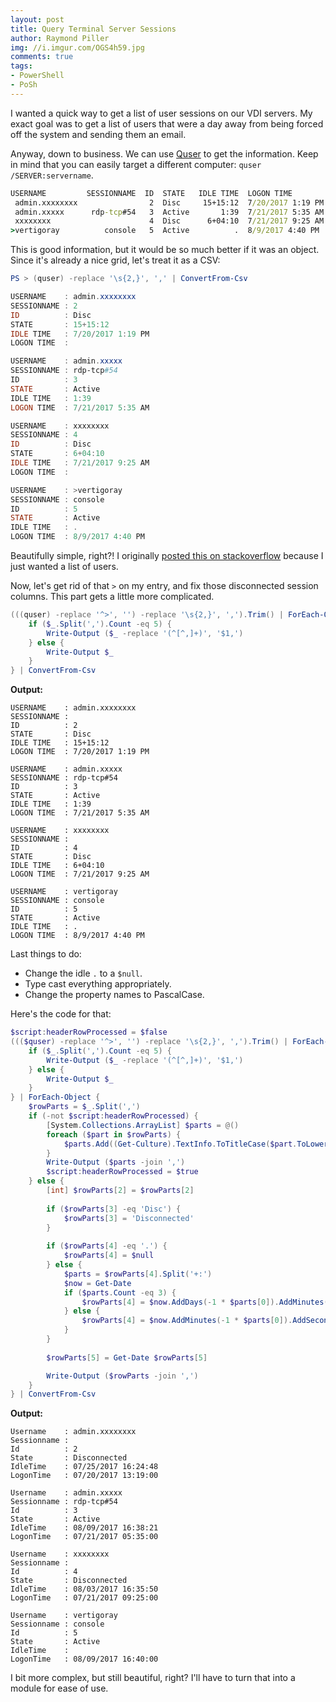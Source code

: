 ```yaml
---
layout: post
title: Query Terminal Server Sessions
author: Raymond Piller
img: //i.imgur.com/OGS4h59.jpg
comments: true
tags:
- PowerShell
- PoSh
---
```

I wanted a quick way to get a list of user sessions on our VDI servers.
My exact goal was to get a list of users that were a day away from being forced off the system and sending them an email.

Anyway, down to business.
We can use [Quser](https://docs.microsoft.com/en-us/previous-versions/windows/it-pro/windows-server-2012-R2-and-2012/cc754583(v=ws.11)) to get the information.
Keep in mind that you can easily target a different computer: `quser /SERVER:servername`.

```cmd
USERNAME         SESSIONNAME  ID  STATE   IDLE TIME  LOGON TIME
 admin.xxxxxxxx                2  Disc     15+15:12  7/20/2017 1:19 PM
 admin.xxxxx      rdp-tcp#54   3  Active       1:39  7/21/2017 5:35 AM
 xxxxxxxx                      4  Disc      6+04:10  7/21/2017 9:25 AM
>vertigoray          console   5  Active          .  8/9/2017 4:40 PM
```

This is good information, but it would be so much better if it was an object.
Since it's already a nice grid, let's treat it as a CSV:

```powershell
PS > (quser) -replace '\s{2,}', ',' | ConvertFrom-Csv

USERNAME    : admin.xxxxxxxx
SESSIONNAME : 2
ID          : Disc
STATE       : 15+15:12
IDLE TIME   : 7/20/2017 1:19 PM
LOGON TIME  :

USERNAME    : admin.xxxxx
SESSIONNAME : rdp-tcp#54
ID          : 3
STATE       : Active
IDLE TIME   : 1:39
LOGON TIME  : 7/21/2017 5:35 AM

USERNAME    : xxxxxxxx
SESSIONNAME : 4
ID          : Disc
STATE       : 6+04:10
IDLE TIME   : 7/21/2017 9:25 AM
LOGON TIME  :

USERNAME    : >vertigoray
SESSIONNAME : console
ID          : 5
STATE       : Active
IDLE TIME   : .
LOGON TIME  : 8/9/2017 4:40 PM
```

Beautifully simple, right?!
I originally [posted this on stackoverflow](https://stackoverflow.com/a/49042770/615422) because I just wanted a list of users.

Now, let's get rid of that `>` on my entry, and fix those disconnected session columns.
This part gets a little more complicated.

```powershell
(((quser) -replace '^>', '') -replace '\s{2,}', ',').Trim() | ForEach-Object {
    if ($_.Split(',').Count -eq 5) {
        Write-Output ($_ -replace '(^[^,]+)', '$1,')
    } else {
        Write-Output $_
    }
} | ConvertFrom-Csv
```

**Output:**

```
USERNAME    : admin.xxxxxxxx
SESSIONNAME :
ID          : 2
STATE       : Disc
IDLE TIME   : 15+15:12
LOGON TIME  : 7/20/2017 1:19 PM

USERNAME    : admin.xxxxx
SESSIONNAME : rdp-tcp#54
ID          : 3
STATE       : Active
IDLE TIME   : 1:39
LOGON TIME  : 7/21/2017 5:35 AM

USERNAME    : xxxxxxxx
SESSIONNAME :
ID          : 4
STATE       : Disc
IDLE TIME   : 6+04:10
LOGON TIME  : 7/21/2017 9:25 AM

USERNAME    : vertigoray
SESSIONNAME : console
ID          : 5
STATE       : Active
IDLE TIME   : .
LOGON TIME  : 8/9/2017 4:40 PM
```

Last things to do:

- Change the idle `.` to a `$null`.
- Type cast everything appropriately.
- Change the property names to PascalCase.

Here's the code for that:

```powershell
$script:headerRowProcessed = $false
((($quser) -replace '^>', '') -replace '\s{2,}', ',').Trim() | ForEach-Object {
    if ($_.Split(',').Count -eq 5) {
        Write-Output ($_ -replace '(^[^,]+)', '$1,')
    } else {
        Write-Output $_
    }
} | ForEach-Object {
    $rowParts = $_.Split(',')
    if (-not $script:headerRowProcessed) {
        [System.Collections.ArrayList] $parts = @()
        foreach ($part in $rowParts) {
            $parts.Add((Get-Culture).TextInfo.ToTitleCase($part.ToLower()).Replace(' ', '')) | Out-Null
        }
        Write-Output ($parts -join ',')
        $script:headerRowProcessed = $true
    } else {
        [int] $rowParts[2] = $rowParts[2]
        
        if ($rowParts[3] -eq 'Disc') {
            $rowParts[3] = 'Disconnected'
        }
        
        if ($rowParts[4] -eq '.') {
            $rowParts[4] = $null
        } else {
            $parts = $rowParts[4].Split('+:')
            $now = Get-Date
            if ($parts.Count -eq 3) {
                $rowParts[4] = $now.AddDays(-1 * $parts[0]).AddMinutes(-1 * $parts[1]).AddSeconds(-1 * $parts[2])
            } else {
                $rowParts[4] = $now.AddMinutes(-1 * $parts[0]).AddSeconds(-1 * $parts[1])
            }
        }
        
        $rowParts[5] = Get-Date $rowParts[5]

        Write-Output ($rowParts -join ',')
    }
} | ConvertFrom-Csv
```

**Output:**

```
Username    : admin.xxxxxxxx
Sessionname :
Id          : 2
State       : Disconnected
IdleTime    : 07/25/2017 16:24:48
LogonTime   : 07/20/2017 13:19:00

Username    : admin.xxxxx
Sessionname : rdp-tcp#54
Id          : 3
State       : Active
IdleTime    : 08/09/2017 16:38:21
LogonTime   : 07/21/2017 05:35:00

Username    : xxxxxxxx
Sessionname :
Id          : 4
State       : Disconnected
IdleTime    : 08/03/2017 16:35:50
LogonTime   : 07/21/2017 09:25:00

Username    : vertigoray
Sessionname : console
Id          : 5
State       : Active
IdleTime    :
LogonTime   : 08/09/2017 16:40:00
```

I bit more complex, but still beautiful, right?
I'll have to turn that into a module for ease of use.